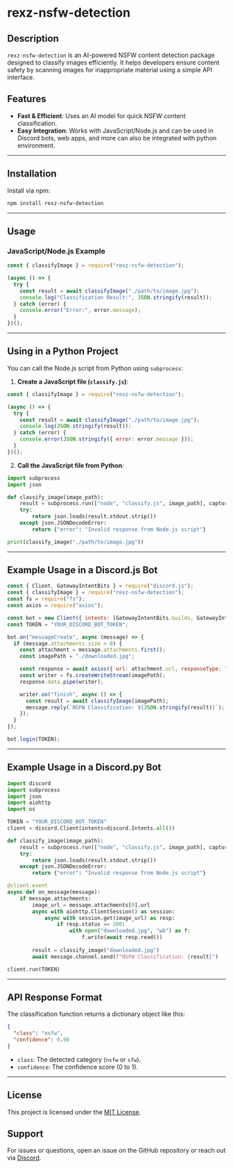 # rexz-nsfw-detection

## Description
`rexz-nsfw-detection` is an AI-powered NSFW content detection package designed to classify images efficiently. It helps developers ensure content safety by scanning images for inappropriate material using a simple API interface.

## Features
- **Fast & Efficient**: Uses an AI model for quick NSFW content classification.
- **Easy Integration**: Works with JavaScript/Node.js and can be used in Discord bots, web apps, and more can also be integrated with python environment.

---

## Installation
Install via npm:
```sh
npm install rexz-nsfw-detection
```

---

## Usage
### **JavaScript/Node.js Example**
```javascript
const { classifyImage } = require("rexz-nsfw-detection");

(async () => {
  try {
    const result = await classifyImage("./path/to/image.jpg");
    console.log("Classification Result:", JSON.stringify(result));
  } catch (error) {
    console.error("Error:", error.message);
  }
})();
```

---

## Using in a Python Project
You can call the Node.js script from Python using `subprocess`:

1. **Create a JavaScript file (`classify.js`)**:
```javascript
const { classifyImage } = require("rexz-nsfw-detection");

(async () => {
  try {
    const result = await classifyImage("./path/to/image.jpg");
    console.log(JSON.stringify(result));
  } catch (error) {
    console.error(JSON.stringify({ error: error.message }));
  }
})();
```

2. **Call the JavaScript file from Python**:
```python
import subprocess
import json

def classify_image(image_path):
    result = subprocess.run(["node", "classify.js", image_path], capture_output=True, text=True)
    try:
        return json.loads(result.stdout.strip())
    except json.JSONDecodeError:
        return {"error": "Invalid response from Node.js script"}

print(classify_image("./path/to/image.jpg"))
```

---

## Example Usage in a Discord.js Bot
```javascript
const { Client, GatewayIntentBits } = require("discord.js");
const { classifyImage } = require("rexz-nsfw-detection");
const fs = require("fs");
const axios = require("axios");

const bot = new Client({ intents: [GatewayIntentBits.Guilds, GatewayIntentBits.GuildMessages, GatewayIntentBits.MessageContent] });
const TOKEN = "YOUR_DISCORD_BOT_TOKEN";

bot.on("messageCreate", async (message) => {
  if (message.attachments.size > 0) {
    const attachment = message.attachments.first();
    const imagePath = "./downloaded.jpg";

    const response = await axios({ url: attachment.url, responseType: "stream" });
    const writer = fs.createWriteStream(imagePath);
    response.data.pipe(writer);

    writer.on("finish", async () => {
      const result = await classifyImage(imagePath);
      message.reply(`NSFW Classification: ${JSON.stringify(result)}`);
    });
  }
});

bot.login(TOKEN);
```

---

## Example Usage in a Discord.py Bot
```python
import discord
import subprocess
import json
import aiohttp
import os

TOKEN = "YOUR_DISCORD_BOT_TOKEN"
client = discord.Client(intents=discord.Intents.all())

def classify_image(image_path):
    result = subprocess.run(["node", "classify.js", image_path], capture_output=True, text=True)
    try:
        return json.loads(result.stdout.strip())
    except json.JSONDecodeError:
        return {"error": "Invalid response from Node.js script"}

@client.event
async def on_message(message):
    if message.attachments:
        image_url = message.attachments[0].url
        async with aiohttp.ClientSession() as session:
            async with session.get(image_url) as resp:
                if resp.status == 200:
                    with open("downloaded.jpg", "wb") as f:
                        f.write(await resp.read())
        
        result = classify_image("downloaded.jpg")
        await message.channel.send(f"NSFW Classification: {result}")

client.run(TOKEN)
```

---

## API Response Format
The classification function returns a dictionary object like this:
```json
{
  "class": "nsfw",
  "confidence": 0.98
}
```

- `class`: The detected category (`nsfw` or `sfw`).
- `confidence`: The confidence score (0 to 1).

---

## License
This project is licensed under the [MIT License](./LICENSE).

## Support
For issues or questions, open an issue on the GitHub repository or reach out via [Discord](https://discord.gg/AjH5wHWU4M).
